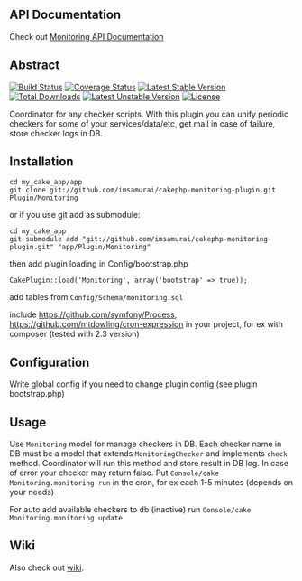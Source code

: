 ## API Documentation

Check out [Monitoring API Documentation](http://imsamurai.github.io/cakephp-monitoring-plugin/docs/master/)

## Abstract

[![Build Status](https://travis-ci.org/imsamurai/cakephp-monitoring-plugin.png)](https://travis-ci.org/imsamurai/cakephp-monitoring-plugin) [![Coverage Status](https://coveralls.io/repos/imsamurai/cakephp-monitoring-plugin/badge.png?branch=master)](https://coveralls.io/r/imsamurai/cakephp-monitoring-plugin?branch=master) [![Latest Stable Version](https://poser.pugx.org/imsamurai/cakephp-monitoring-plugin/v/stable.png)](https://packagist.org/packages/imsamurai/cakephp-monitoring-plugin) [![Total Downloads](https://poser.pugx.org/imsamurai/cakephp-monitoring-plugin/downloads.png)](https://packagist.org/packages/imsamurai/cakephp-monitoring-plugin) [![Latest Unstable Version](https://poser.pugx.org/imsamurai/cakephp-monitoring-plugin/v/unstable.png)](https://packagist.org/packages/imsamurai/cakephp-monitoring-plugin) [![License](https://poser.pugx.org/imsamurai/cakephp-monitoring-plugin/license.png)](https://packagist.org/packages/imsamurai/cakephp-monitoring-plugin)

Coordinator for any checker scripts.
With this plugin you can unify periodic checkers for some of your services/data/etc,
get mail in case of failure, store checker logs in DB.

## Installation

	cd my_cake_app/app
	git clone git://github.com/imsamurai/cakephp-monitoring-plugin.git Plugin/Monitoring

or if you use git add as submodule:

	cd my_cake_app
	git submodule add "git://github.com/imsamurai/cakephp-monitoring-plugin.git" "app/Plugin/Monitoring"

then add plugin loading in Config/bootstrap.php

	CakePlugin::load('Monitoring', array('bootstrap' => true));

add tables from `Config/Schema/monitoring.sql`

include
https://github.com/symfony/Process,
https://github.com/mtdowling/cron-expression
 in your project, for ex with composer (tested with 2.3 version)

## Configuration

Write global config if you need to change plugin config (see plugin bootstrap.php)

## Usage

Use `Monitoring` model for manage checkers in DB.
Each checker name in DB must be a model that extends `MonitoringChecker` and implements `check` method.
Coordinator will run this method and store result in DB log.
In case of error your checker may return false.
Put `Console/cake Monitoring.monitoring run` in the cron, for ex each 1-5 minutes (depends on your needs)

For auto add available checkers to db (inactive) run `Console/cake Monitoring.monitoring update`

## Wiki

Also check out [wiki](https://github.com/imsamurai/cakephp-monitoring-plugin/wiki).

